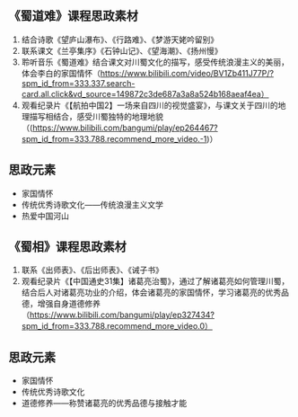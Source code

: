 ## 《蜀道难》课程思政素材

1. 结合诗歌《望庐山瀑布》、《行路难》、《梦游天姥吟留别》
2. 联系课文《兰亭集序》《石钟山记》、《望海潮》、《扬州慢》
3. 聆听音乐《蜀道难》结合课文对川蜀文化的描写，感受传统浪漫主义的美丽，体会李白的家国情怀（https://www.bilibili.com/video/BV1Zb411J77P/?spm_id_from=333.337.search-card.all.click&vd_source=149872c3de687a3a8a524b168aeaf4ea）
4. 观看纪录片《【航拍中国2】一场来自四川的视觉盛宴》，与课文关于四川的地理描写相结合，感受川蜀独特的地理地貌（(https://www.bilibili.com/bangumi/play/ep264467?spm_id_from=333.788.recommend_more_video.-1)）

## 思政元素

- 家国情怀
- 传统优秀诗歌文化——传统浪漫主义文学
- 热爱中国河山

## 《蜀相》课程思政素材

1. 联系《出师表》、《后出师表》、《诫子书》
2. 观看纪录片《【中国通史31集】诸葛亮治蜀》，通过了解诸葛亮如何管理川蜀，结合后人对诸葛亮功业的介绍，体会诸葛亮的家国情怀，学习诸葛亮的优秀品德，增强自身道德修养（https://www.bilibili.com/bangumi/play/ep327434?spm_id_from=333.788.recommend_more_video.0）

## 思政元素

- 家国情怀
- 传统优秀诗歌文化
- 道德修养——称赞诸葛亮的优秀品德与接触才能
